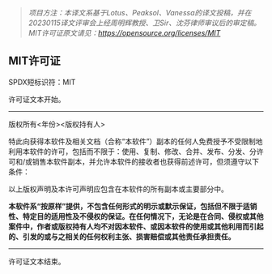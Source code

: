 > _项目方注：本译文系基于Lotus、Peaksol、Vanessa的译文投稿，并在20230115译文评审会上经周明辉教授、卫Sir、沈芬律师审议后的审定稿。MIT许可证原文请见：https://opensource.org/licenses/MIT_



## MIT许可证
SPDX短标识符：MIT



许可证文本开始。

-------------------------------------------------------------------------------------------------------

版权所有<年份><版权持有人>

特此向获得本软件及相关文档（合称“本软件”）副本的任何人免费授予不受限制地利用本软件的许可，包括而不限于：使用、复制、修改、合并、发布、分发、分许可和/或销售本软件副本，并允许本软件的接收者也获得前述许可，但须遵守以下条件：

以上版权声明及本许可声明应包含在本软件的所有副本或主要部分中。

**本软件系“按原样”提供，不包含任何形式的明示或默示保证，包括但不限于适销性、特定目的适用性及不侵权的保证。在任何情况下，无论是在合同、侵权或其他案件中，作者或版权持有人均不对因本软件、或因本软件的使用或其他利用而引起的、引发的或与之相关的任何权利主张、损害赔偿或其他责任承担责任。**

-------------------------------------------------------------------------------------------------------
许可证文本结束。